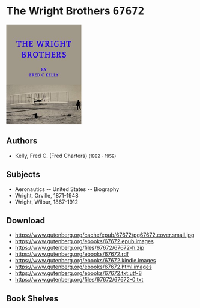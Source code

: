 # The Wright Brothers <kbd>67672</kbd>

![](./cover.medium.jpg "")

## Authors


 - Kelly, Fred C. (Fred Charters) <small>(1882 - 1959)</small>

## Subjects


 - Aeronautics -- United States -- Biography
 - Wright, Orville, 1871-1948
 - Wright, Wilbur, 1867-1912

## Download


 - https://www.gutenberg.org/cache/epub/67672/pg67672.cover.small.jpg
 - https://www.gutenberg.org/ebooks/67672.epub.images
 - https://www.gutenberg.org/files/67672/67672-h.zip
 - https://www.gutenberg.org/ebooks/67672.rdf
 - https://www.gutenberg.org/ebooks/67672.kindle.images
 - https://www.gutenberg.org/ebooks/67672.html.images
 - https://www.gutenberg.org/ebooks/67672.txt.utf-8
 - https://www.gutenberg.org/files/67672/67672-0.txt

## Book Shelves


